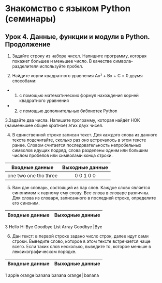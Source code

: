 # Знакомство с языком Python (семинары)

## Урок 4. Данные, функции и модули в Python. Продолжение

1. Задайте строку из набора чисел. Напишите программу, которая покажет большее и меньшее число. В качестве символа-разделителя используйте пробел.

2. Найдите корни квадратного уравнения Ax² + Bx + C = 0 двумя способами:

- 1. с помощью математических формул нахождения корней квадратного уравнения

- 2. с помощью дополнительных библиотек Python

3.Задайте два числа. Напишите программу, которая найдёт НОК (наименьшее общее кратное) этих двух чисел.

4. В единственной строке записан текст. Для каждого слова из данного текста подсчитайте, сколько раз оно встречалось в этом тексте ранее.
Словом считается последовательность непробельных символов идущих подряд, слова разделены одним или большим числом пробелов или символами конца строки.

Входные данные|Выходные данные
--------------|:----------------:
one two one tho three|0 0 1 0 0


5. Вам дан словарь, состоящий из пар слов. Каждое слово является синонимом к парному ему слову. Все слова в словаре различны.
Для слова из словаря, записанного в последней строке, определите его синоним.

Входные данные|Выходные данные
--------------|----------------
3
Hello Hi
Bye Goodbye
List Array
Goodbye |Bye

6.	Дан текст: в первой строке задано число строк, далее идут сами строки. Выведите слово, которое в этом тексте встречается чаще всего. Если таких слов несколько, выведите то, которое меньше в лексикографическом порядке.

Входные данные|Выходные данные
--------------|---------------
1
apple orange banana banana orange|	banana
